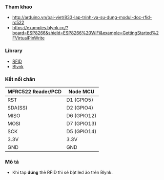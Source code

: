 ### Tham khao
- http://arduino.vn/bai-viet/833-lap-trinh-va-su-dung-modul-doc-rfid-rc522
- https://examples.blynk.cc/?board=ESP8266&shield=ESP8266%20WiFi&example=GettingStarted%2FVirtualPinWrite

### Library
- [RFID](https://github.com/miguelbalboa/rfid)
- [Blynk](https://github.com/blynkkk/blynk-library)

### Kết nối chân
MFRC522 Reader/PCD  |  Node MCU |
--------------------|-----------|
RST | D1 (GPIO5)
SDA(SS) | D2 (GPIO4)
MISO  | D6 (GPIO12)
MOSI | D7 (GPIO13)
SCK | D5 (GPIO14)
3.3V  | 3.3V
GND | GND
                 
### Mô tả
- Khi tap **đúng** thẻ RFID thì sẽ bật led ảo trên Blynk.
